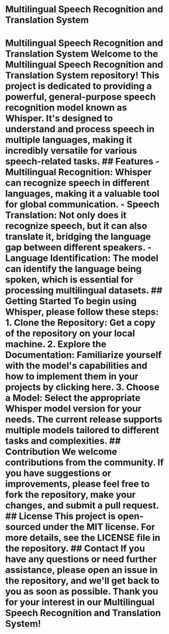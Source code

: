 # Multilingual Speech Recognition and Translation System
 # Multilingual Speech Recognition and Translation System  Welcome to the Multilingual Speech Recognition and Translation System repository! This project is dedicated to providing a powerful, general-purpose speech recognition model known as Whisper. It's designed to understand and process speech in multiple languages, making it incredibly versatile for various speech-related tasks.  ## Features  - **Multilingual Recognition**: Whisper can recognize speech in different languages, making it a valuable tool for global communication. - **Speech Translation**: Not only does it recognize speech, but it can also translate it, bridging the language gap between different speakers. - **Language Identification**: The model can identify the language being spoken, which is essential for processing multilingual datasets.  ## Getting Started  To begin using Whisper, please follow these steps:  1. **Clone the Repository**: Get a copy of the repository on your local machine. 2. **Explore the Documentation**: Familiarize yourself with the model's capabilities and how to implement them in your projects by clicking here. 3. **Choose a Model**: Select the appropriate Whisper model version for your needs. The current release supports multiple models tailored to different tasks and complexities.  ## Contribution  We welcome contributions from the community. If you have suggestions or improvements, please feel free to fork the repository, make your changes, and submit a pull request.  ## License  This project is open-sourced under the MIT license. For more details, see the LICENSE file in the repository.  ## Contact  If you have any questions or need further assistance, please open an issue in the repository, and we'll get back to you as soon as possible.  Thank you for your interest in our Multilingual Speech Recognition and Translation System!
